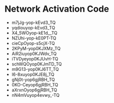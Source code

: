 # Network Activation Code
* m7jJg-yop-kEvd3_TQ
* yqdiouyop-kEvd3_TQ
* X4_5WOyop-kE1d__TQ
* NZUhi-yop-kE0PT-TQ
* cieCpOyop-s5cjX-TQ
* 2KPyM-yop0KJXMz_TQ
* AiR2iuyop0KJWdv_TQ
* iTVDyeyop0KJUvH-TQ
* schWQOyop0KJmTD_TQ
* m9G13-yop0KJ6TT_TQ
* l6-8xuyop0KJE8j_TQ
* gNj0t-yop6gjRBH_TQ
* 0KO-Ceyop6gjRBH_TQ
* aXrxnOyop6gjRBH_TQ
* nN4mVuyop4evwy_-TQ